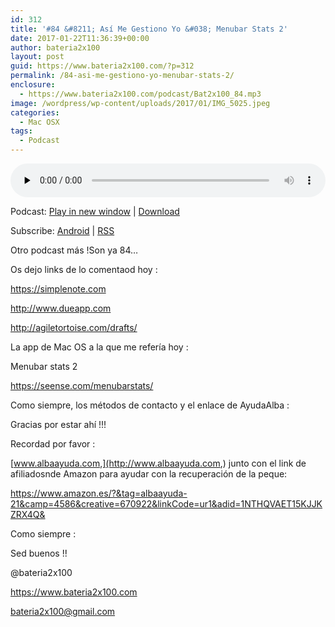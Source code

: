 ```yaml
---
id: 312
title: '#84 &#8211; Así Me Gestiono Yo &#038; Menubar Stats 2'
date: 2017-01-22T11:36:39+00:00
author: bateria2x100
layout: post
guid: https://www.bateria2x100.com/?p=312
permalink: /84-asi-me-gestiono-yo-menubar-stats-2/
enclosure:
  - https://www.bateria2x100.com/podcast/Bat2x100_84.mp3
image: /wordpress/wp-content/uploads/2017/01/IMG_5025.jpeg
categories:
  - Mac OSX
tags:
  - Podcast
---
```

<div class="powerpress_player" id="powerpress_player_5933">
  <audio class="wp-audio-shortcode" id="audio-312-86" preload="none" style="width: 100%;" controls="controls"><source type="audio/mpeg" src="https://www.bateria2x100.com/podcast/Bat2x100_84.mp3?_=86" /><a href="https://www.bateria2x100.com/podcast/Bat2x100_84.mp3">https://www.bateria2x100.com/podcast/Bat2x100_84.mp3</a></audio>
</div>

<p class="powerpress_links powerpress_links_mp3">
  Podcast: <a href="https://www.bateria2x100.com/podcast/Bat2x100_84.mp3" class="powerpress_link_pinw" target="_blank" title="Play in new window" onclick="return powerpress_pinw('https://www.bateria2x100.com/?powerpress_pinw=312-podcast');" rel="nofollow">Play in new window</a> | <a href="https://www.bateria2x100.com/podcast/Bat2x100_84.mp3" class="powerpress_link_d" title="Download" rel="nofollow" download="Bat2x100_84.mp3">Download</a>
</p>

<p class="powerpress_links powerpress_subscribe_links">
  Subscribe: <a href="https://subscribeonandroid.com/www.bateria2x100.com/feed/podcast/" class="powerpress_link_subscribe powerpress_link_subscribe_android" title="Subscribe on Android" rel="nofollow">Android</a> | <a href="https://www.bateria2x100.com/feed/podcast/" class="powerpress_link_subscribe powerpress_link_subscribe_rss" title="Subscribe via RSS" rel="nofollow">RSS</a>
</p>

Otro podcast más !Son ya 84&#8230;

Os dejo links de lo comentaod hoy :

<https://simplenote.com>
  
<http://www.dueapp.com>
  
<http://agiletortoise.com/drafts/>

La app de Mac OS a la que me refería hoy : 

Menubar stats 2
  
<https://seense.com/menubarstats/>

Como siempre, los métodos de contacto y el enlace de AyudaAlba :

Gracias por estar ahí !!! 

Recordad por favor :

[www.albaayuda.com,](http://www.albaayuda.com,) junto con el link de afiliadosnde Amazon para ayudar con la recuperación de la peque:

<https://www.amazon.es/?&tag=albaayuda-21&camp=4586&creative=670922&linkCode=ur1&adid=1NTHQVAET15KJJKZRX4Q&>

Como siempre : 

Sed buenos !! 

@bateria2x100
  
<https://www.bateria2x100.com>
  
<bateria2x100@gmail.com>